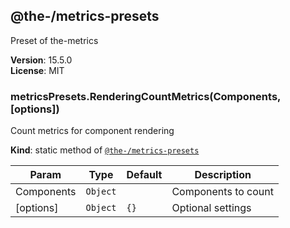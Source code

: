 <!--- Code generated by @the-/script-doc. DO NOT EDIT. -->

<a name="module_@the-/metrics-presets"></a>

## @the-/metrics-presets
Preset of the-metrics

**Version**: 15.5.0  
**License**: MIT  
<a name="module_@the-/metrics-presets.RenderingCountMetrics"></a>

### metricsPresets.RenderingCountMetrics(Components, [options])
Count metrics for component rendering

**Kind**: static method of [<code>@the-/metrics-presets</code>](#module_@the-/metrics-presets)  

| Param | Type | Default | Description |
| --- | --- | --- | --- |
| Components | <code>Object</code> |  | Components to count |
| [options] | <code>Object</code> | <code>{}</code> | Optional settings |

